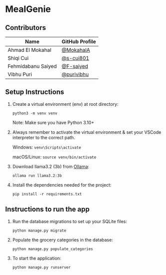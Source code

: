 # MealGenie

## Contributors

| Name           | GitHub Profile                                     |
|----------------|----------------------------------------------------|
| Ahmad El Mokahal    | [@MokahalA](https://github.com/MokahalA)      |
| Shiqi Cui           | [@s-cui801](https://github.com/s-cui801)      |
| Fehmidabanu Saiyed  | [@F-saiyed](https://github.com/F-saiyed)      |
| Vibhu Puri          | [@purivibhu](https://github.com/purivibhu)    |

## Setup Instructions

1. Create a virtual environment (env) at root directory:

    `python3 -m venv venv`

    Note: Make sure you have Python 3.10+

2. Always remember to activate the virtual environment & set your VSCode interpreter to the correct path.

    Windows: `venv\Scripts\activate`

    macOS/Linux: `source venv/bin/activate`

3. Download llama3.2 (3b) from [Ollama](https://ollama.com/library/llama3.2):

    `ollama run llama3.2:3b`

4. Install the dependencies needed for the project:

    `pip install -r requirements.txt`


## Instructions to run the app

1. Run the database migrations to set up your SQLite files:

    `python manage.py migrate`

2. Populate the grocery categories in the database:
   
    `python manage.py populate_categories`

3. To start the application:

    `python manage.py runserver`